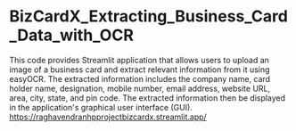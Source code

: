 # BizCardX_Extracting_Business_Card_Data_with_OCR
This code provides Streamlit application that allows users to
upload an image of a business card and extract relevant information from it using
easyOCR. The extracted information includes the company name, card holder
name, designation, mobile number, email address, website URL, area, city, state,
and pin code. The extracted information  then be displayed in the application's
graphical user interface (GUI).
https://raghavendranhpprojectbizcardx.streamlit.app/
